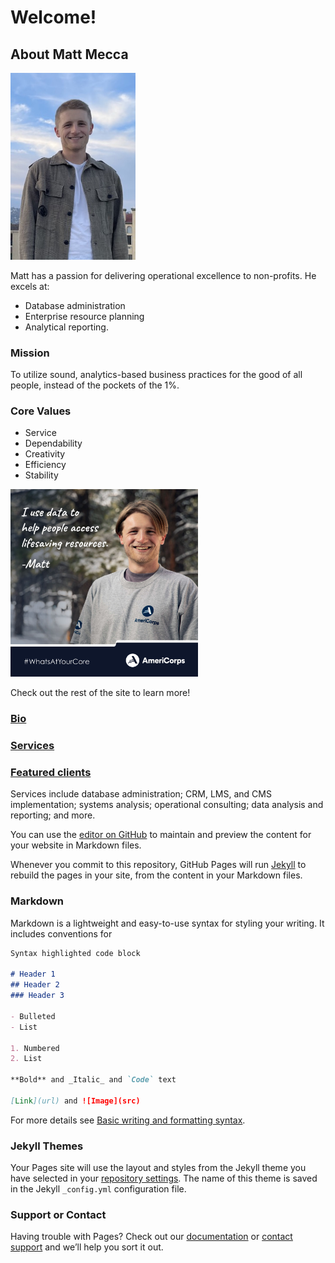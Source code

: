 # Welcome!

## About Matt Mecca

<img src="IMG_0851.JPG" alt="photo of Matt" width="200"/>

Matt has a passion for delivering operational excellence to non-profits. He excels at:
- Database administration
- Enterprise resource planning
- Analytical reporting.

### Mission
To utilize sound, analytics-based business practices for the good of all people, instead of the pockets of the 1%.

### Core Values
- Service
- Dependability
- Creativity
- Efficiency
- Stability

<img src="AmeriCorpsRecruitmentMatt1080x1080050421v1.jpg" alt="AmeriCorps recruitment feature" width="300"/>

Check out the rest of the site to learn more!

### [Bio](/Bio.md)
### [Services](/Services.md)
### [Featured clients](/Clients.md)

Services include database administration; CRM, LMS, and CMS implementation; systems analysis; operational consulting; data analysis and reporting; and more.



You can use the [editor on GitHub](https://github.com/mattmeccadata/MattMeccaData/edit/main/README.md) to maintain and preview the content for your website in Markdown files.

Whenever you commit to this repository, GitHub Pages will run [Jekyll](https://jekyllrb.com/) to rebuild the pages in your site, from the content in your Markdown files.

### Markdown

Markdown is a lightweight and easy-to-use syntax for styling your writing. It includes conventions for

```markdown
Syntax highlighted code block

# Header 1
## Header 2
### Header 3

- Bulleted
- List

1. Numbered
2. List

**Bold** and _Italic_ and `Code` text

[Link](url) and ![Image](src)
```

For more details see [Basic writing and formatting syntax](https://docs.github.com/en/github/writing-on-github/getting-started-with-writing-and-formatting-on-github/basic-writing-and-formatting-syntax).

### Jekyll Themes

Your Pages site will use the layout and styles from the Jekyll theme you have selected in your [repository settings](https://github.com/mattmeccadata/MattMeccaData/settings/pages). The name of this theme is saved in the Jekyll `_config.yml` configuration file.

### Support or Contact

Having trouble with Pages? Check out our [documentation](https://docs.github.com/categories/github-pages-basics/) or [contact support](https://support.github.com/contact) and we’ll help you sort it out.
